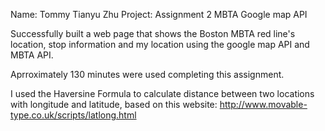 Name: Tommy Tianyu Zhu
Project: Assignment 2 MBTA Google map API

Successfully built a web page that shows the Boston MBTA red line's location, stop information and my location using the google map API and MBTA API.

Aprroximately 130 minutes were used completing this assignment. 

I used the Haversine Formula to calculate distance between two locations with longitude and latitude, 
based on this website: http://www.movable-type.co.uk/scripts/latlong.html
